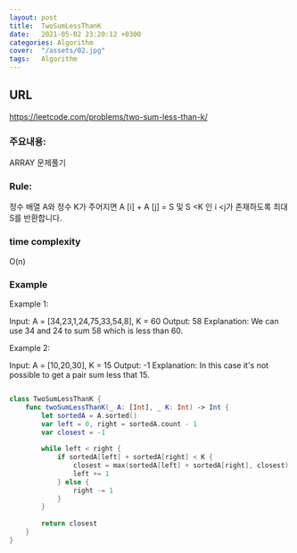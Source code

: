 ```yaml
---
layout: post
title:  TwoSumLessThanK
date:   2021-05-02 23:20:12 +0300
categories: Algorithm
cover:  "/assets/02.jpg"
tags:   Algorithm
---
```


## URL
https://leetcode.com/problems/two-sum-less-than-k/

### 주요내용: 
ARRAY 문제풀기

### Rule:
정수 배열 A와 정수 K가 주어지면 A [i] + A [j] = S 및 S <K 인 i <j가 존재하도록 최대 S를 반환합니다.

### time complexity
O(n)

### Example
Example 1:

Input: A = [34,23,1,24,75,33,54,8], K = 60
Output: 58
Explanation: 
We can use 34 and 24 to sum 58 which is less than 60.

Example 2:

Input: A = [10,20,30], K = 15
Output: -1
Explanation: 
In this case it's not possible to get a pair sum less that 15.

```swift

class TwoSumLessThanK {
    func twoSumLessThanK(_ A: [Int], _ K: Int) -> Int {
        let sortedA = A.sorted()
        var left = 0, right = sortedA.count - 1
        var closest = -1
        
        while left < right {
            if sortedA[left] + sortedA[right] < K {
                closest = max(sortedA[left] + sortedA[right], closest)
                left += 1
            } else {
                right -= 1
            }
        }
        
        return closest
    }
}
```
